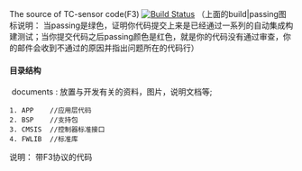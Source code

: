  The source of  TC-sensor code(F3)
 [![Build Status](https://travis-ci.com/loodao/helloworld.svg?branch=master)](https://travis-ci.com/loodao/helloworld)
 （上面的build|passing图标说明： 当passing是绿色，证明你代码提交上来是已经通过一系列的自动集成构建测试；当你提交代码之后passing颜色是红色，就是你的代码没有通过审查，你的邮件会收到不通过的原因并指出问题所在的代码行）
 ####  目录结构

​	documents : 放置与开发有关的资料，图片，说明文档等;

~~~
1. APP    //应用层代码
2. BSP    //支持包
3. CMSIS  //控制器标准接口
4. FWLIB  //标准库
~~~

说明： 带F3协议的代码
